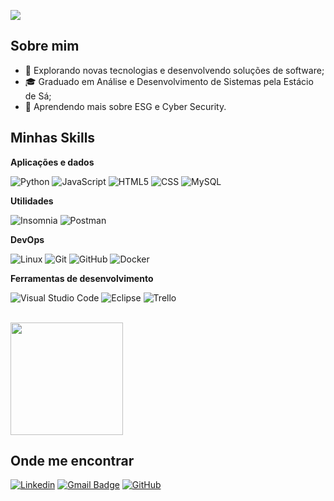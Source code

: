 ![](https://komarev.com/ghpvc/?username=w3bScr4p3r&color=006bed)

## Sobre mim

- 🤔 Explorando novas tecnologias e desenvolvendo soluções de software;
- 🎓 Graduado em Análise e Desenvolvimento de Sistemas pela Estácio de Sá;
- 🌱 Aprendendo mais sobre ESG e Cyber Security.

## Minhas Skills

**Aplicações e dados**

![Python](https://img.shields.io/badge/Python-333333?style=flat&logo=python&logoColor=ffdd54)
![JavaScript](https://img.shields.io/badge/-JavaScript-333333?style=flat&logo=javascript)
![HTML5](https://img.shields.io/badge/-HTML5-333333?style=flat&logo=HTML5)
![CSS](https://img.shields.io/badge/-CSS-333333?style=flat&logo=CSS3&logoColor=1572B6)
![MySQL](https://img.shields.io/badge/-MySQL-333333?style=flat&logo=mysql)

**Utilidades**

![Insomnia](https://img.shields.io/badge/-Insomnia-333333?style=flat&logo=insomnia)
![Postman](https://img.shields.io/badge/-Postman-333333?style=flat&logo=postman)

**DevOps**

![Linux](https://img.shields.io/badge/Linux-333333?style=flat&logo=linux&logoColor=ffdd54)
![Git](https://img.shields.io/badge/-Git-333333?style=flat&logo=git)
![GitHub](https://img.shields.io/badge/-GitHub-333333?style=flat&logo=github)
![Docker](https://img.shields.io/badge/-Docker-333333?style=flat&logo=docker)

**Ferramentas de desenvolvimento**

![Visual Studio Code](https://img.shields.io/badge/-Visual%20Studio%20Code-333333?style=flat&logo=visual-studio-code&logoColor=007ACC)
![Eclipse](https://img.shields.io/badge/-Eclipse-333333?style=flat&logo=eclipse-ide&logoColor=2C2255)
![Trello](https://img.shields.io/badge/-Trello-333333?style=flat&logo=trello&logoColor=007ACC)

<br/>

<a href="https://github.com/w3bScr4p3r" title="Perfil do Daniel Alves">
  <img height="180em" src="https://github-readme-stats.vercel.app/api?username=w3bScr4p3r&theme=react&show_icons=true" />
</a>

## Onde me encontrar

[![Linkedin](https://img.shields.io/badge/-LinkedIn-blue?style=flat-square&logo=Linkedin&logoColor=white&link=https://www.linkedin.com/in/daniel-moura-alves)](https://www.linkedin.com/in/daniel-moura-alves)
[![Gmail Badge](https://img.shields.io/badge/-danielmoura.tech@gmail.com-006bed?style=flat-square&logo=Gmail&logoColor=white&link=mailto:danielmoura.tech@gmail.com)](mailto:danielmoura.tech@gmail.com)
[![GitHub](https://img.shields.io/github/followers/w3bScr4p3r?label=follow&style=social)](https://github.com/w3bScr4p3r/)

